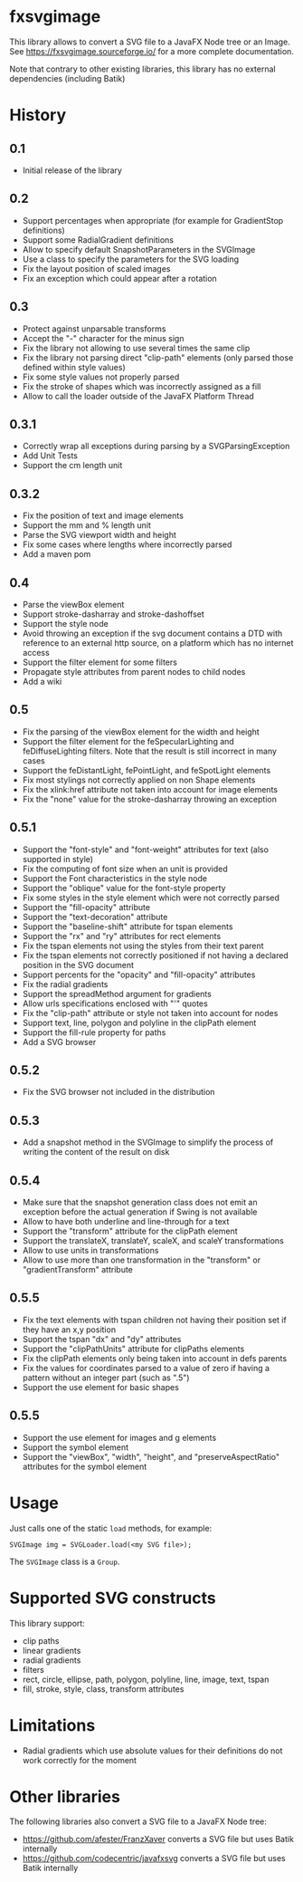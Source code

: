 # fxsvgimage
This library allows to convert a SVG file to a JavaFX Node tree or an Image. See https://fxsvgimage.sourceforge.io/ for a more
complete documentation.

Note that contrary to other existing libraries, this library has no external dependencies (including Batik)

# History
## 0.1
- Initial release of the library

## 0.2
- Support percentages when appropriate (for example for GradientStop definitions)
- Support some RadialGradient definitions
- Allow to specify default SnapshotParameters in the SVGImage
- Use a class to specify the parameters for the SVG loading
- Fix the layout position of scaled images
- Fix an exception which could appear after a rotation

## 0.3
 - Protect against unparsable transforms
 - Accept the "-" character for the minus sign
 - Fix the library not allowing to use several times the same clip 
 - Fix the library not parsing direct "clip-path" elements (only parsed those defined within style values)
 - Fix some style values not properly parsed
 - Fix the stroke of shapes which was incorrectly assigned as a fill
 - Allow to call the loader outside of the JavaFX Platform Thread

## 0.3.1
 - Correctly wrap all exceptions during parsing by a SVGParsingException
 - Add Unit Tests
 - Support the cm length unit

## 0.3.2
 - Fix the position of text and image elements
 - Support the mm and % length unit
 - Parse the SVG viewport width and height
 - Fix some cases where lengths where incorrectly parsed
 - Add a maven pom

## 0.4
 - Parse the viewBox element
 - Support stroke-dasharray and stroke-dashoffset
 - Support the style node
 - Avoid throwing an exception if the svg document contains a DTD with reference to an external http source, on a platform which has no internet access
 - Support the filter element for some filters
 - Propagate style attributes from parent nodes to child nodes
 - Add a wiki

## 0.5
 - Fix the parsing of the viewBox element for the width and height
 - Support the filter element for the feSpecularLighting and feDiffuseLighting filters. Note that the result is still
   incorrect in many cases
 - Support the feDistantLight, fePointLight, and feSpotLight elements
 - Fix most stylings not correctly applied on non Shape elements
 - Fix the xlink:href attribute not taken into account for image elements
 - Fix the "none" value for the stroke-dasharray throwing an exception 

## 0.5.1
 - Support the "font-style" and "font-weight" attributes for text (also supported in style)
 - Fix the computing of font size when an unit is provided
 - Support the Font characteristics in the style node
 - Support the "oblique" value for the font-style property
 - Fix some styles in the style element which were not correctly parsed
 - Support the "fill-opacity" attribute
 - Support the "text-decoration" attribute
 - Support the "baseline-shift" attribute for tspan elements
 - Support the "rx" and "ry" attributes for rect elements
 - Fix the tspan elements not using the styles from their text parent
 - Fix the tspan elements not correctly positioned if not having a declared position in the SVG document
 - Support percents for the "opacity" and "fill-opacity" attributes
 - Fix the radial gradients
 - Support the spreadMethod argument for gradients
 - Allow urls specifications enclosed with "'" quotes
 - Fix the "clip-path" attribute or style not taken into account for nodes
 - Support text, line, polygon and polyline in the clipPath element
 - Support the fill-rule property for paths
 - Add a SVG browser

## 0.5.2
 - Fix the SVG browser not included in the distribution

## 0.5.3
 - Add a snapshot method in the SVGImage to simplify the process of writing the content of the result on disk

## 0.5.4
 - Make sure that the snapshot generation class does not emit an exception before the actual generation if Swing is not available
 - Allow to have both underline and line-through for a text
 - Support the "transform" attribute for the clipPath element
 - Support the translateX, translateY, scaleX, and scaleY transformations
 - Allow to use units in transformations
 - Allow to use more than one transformation in the "transform" or "gradientTransform" attribute

## 0.5.5 
 - Fix the text elements with tspan children not having their position set if they have an x,y position
 - Support the tspan "dx" and "dy" attributes
 - Support the "clipPathUnits" attribute for clipPaths elements
 - Fix the clipPath elements only being taken into account in defs parents
 - Fix the values for coordinates parsed to a value of zero if having a pattern without an integer part (such as ".5")
 - Support the use element for basic shapes

## 0.5.5 
 - Support the use element for images and g elements
 - Support the symbol element
 - Support the "viewBox", "width", "height", and "preserveAspectRatio" attributes for the symbol element

# Usage
Just calls one of the static `load` methods, for example:
~~~~
SVGImage img = SVGLoader.load(<my SVG file>);
~~~~
The `SVGImage` class is a `Group`.

# Supported SVG constructs
This library support:
- clip paths
- linear gradients
- radial gradients
- filters
- rect, circle, ellipse, path, polygon, polyline, line, image, text, tspan
- fill, stroke, style, class, transform attributes

# Limitations
- Radial gradients which use absolute values for their definitions do not work correctly for the moment

# Other libraries
The following libraries also convert a SVG file to a JavaFX Node tree:
- https://github.com/afester/FranzXaver converts a SVG file but uses Batik internally
- https://github.com/codecentric/javafxsvg converts a SVG file but uses Batik internally
